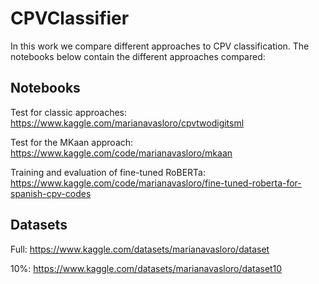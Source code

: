 # CPVClassifier

In this work we compare different approaches to CPV classification. The notebooks below contain the different approaches compared:


## Notebooks

Test for classic approaches: https://www.kaggle.com/marianavasloro/cpvtwodigitsml

Test for the MKaan approach:
https://www.kaggle.com/code/marianavasloro/mkaan

Training and evaluation of fine-tuned RoBERTa:
https://www.kaggle.com/code/marianavasloro/fine-tuned-roberta-for-spanish-cpv-codes



## Datasets

Full: https://www.kaggle.com/datasets/marianavasloro/dataset

10%: https://www.kaggle.com/datasets/marianavasloro/dataset10
